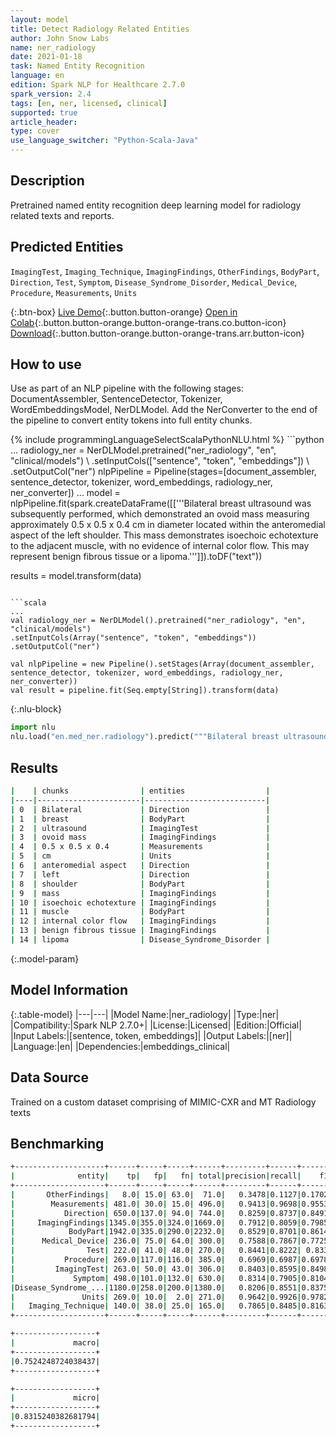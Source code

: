 ```yaml
---
layout: model
title: Detect Radiology Related Entities
author: John Snow Labs
name: ner_radiology
date: 2021-01-18
task: Named Entity Recognition
language: en
edition: Spark NLP for Healthcare 2.7.0
spark_version: 2.4
tags: [en, ner, licensed, clinical]
supported: true
article_header:
type: cover
use_language_switcher: "Python-Scala-Java"
---
```


## Description

Pretrained named entity recognition deep learning model for radiology related texts and reports.

## Predicted Entities

`ImagingTest`, `Imaging_Technique`, `ImagingFindings`, `OtherFindings`, `BodyPart`, `Direction`, `Test`, `Symptom`, `Disease_Syndrome_Disorder`,  `Medical_Device`, `Procedure`, `Measurements`, `Units`

{:.btn-box}
[Live Demo](https://demo.johnsnowlabs.com/healthcare/NER_RADIOLOGY/){:.button.button-orange}
[Open in Colab](https://colab.research.google.com/github/JohnSnowLabs/spark-nlp-workshop/blob/master/tutorials/Certification_Trainings/Healthcare/1.Clinical_Named_Entity_Recognition_Model.ipynb){:.button.button-orange.button-orange-trans.co.button-icon}
[Download](https://s3.amazonaws.com/auxdata.johnsnowlabs.com/clinical/models/ner_radiology_en_2.7.0_2.4_1610995075088.zip){:.button.button-orange.button-orange-trans.arr.button-icon}

## How to use

Use as part of an NLP pipeline with the following stages: DocumentAssembler, SentenceDetector, Tokenizer, WordEmbeddingsModel, NerDLModel. Add the NerConverter to the end of the pipeline to convert entity tokens into full entity chunks.

<div class="tabs-box" markdown="1">
{% include programmingLanguageSelectScalaPythonNLU.html %}
```python
...
radiology_ner = NerDLModel.pretrained("ner_radiology", "en", "clinical/models") \
.setInputCols(["sentence", "token", "embeddings"]) \
.setOutputCol("ner")
nlpPipeline = Pipeline(stages=[document_assembler, sentence_detector, tokenizer, word_embeddings, radiology_ner, ner_converter])
...
model = nlpPipeline.fit(spark.createDataFrame([['''Bilateral breast ultrasound was subsequently performed, which demonstrated an ovoid mass measuring approximately 0.5 x 0.5 x 0.4 cm in diameter located within the anteromedial aspect of the left shoulder. This mass demonstrates isoechoic echotexture to the adjacent muscle, with no evidence of internal color flow. This may represent benign fibrous tissue or a lipoma.''']]).toDF("text"))

results = model.transform(data)
```

```scala
...
val radiology_ner = NerDLModel().pretrained("ner_radiology", "en", "clinical/models")
.setInputCols(Array("sentence", "token", "embeddings"))
.setOutputCol("ner")

val nlpPipeline = new Pipeline().setStages(Array(document_assembler, sentence_detector, tokenizer, word_embeddings, radiology_ner, ner_converter))
val result = pipeline.fit(Seq.empty[String]).transform(data)

```


{:.nlu-block}
```python
import nlu
nlu.load("en.med_ner.radiology").predict("""Bilateral breast ultrasound was subsequently performed, which demonstrated an ovoid mass measuring approximately 0.5 x 0.5 x 0.4 cm in diameter located within the anteromedial aspect of the left shoulder. This mass demonstrates isoechoic echotexture to the adjacent muscle, with no evidence of internal color flow. This may represent benign fibrous tissue or a lipoma.""")
```

</div>

## Results

```bash
|    | chunks                | entities                  |
|----|-----------------------|---------------------------|
| 0  | Bilateral             | Direction                 |
| 1  | breast                | BodyPart                  |
| 2  | ultrasound            | ImagingTest               |
| 3  | ovoid mass            | ImagingFindings           |
| 4  | 0.5 x 0.5 x 0.4       | Measurements              |
| 5  | cm                    | Units                     |
| 6  | anteromedial aspect   | Direction                 |
| 7  | left                  | Direction                 |
| 8  | shoulder              | BodyPart                  |
| 9  | mass                  | ImagingFindings           |
| 10 | isoechoic echotexture | ImagingFindings           |
| 11 | muscle                | BodyPart                  |
| 12 | internal color flow   | ImagingFindings           |
| 13 | benign fibrous tissue | ImagingFindings           |
| 14 | lipoma                | Disease_Syndrome_Disorder |
```

{:.model-param}
## Model Information

{:.table-model}
|---|---|
|Model Name:|ner_radiology|
|Type:|ner|
|Compatibility:|Spark NLP 2.7.0+|
|License:|Licensed|
|Edition:|Official|
|Input Labels:|[sentence, token, embeddings]|
|Output Labels:|[ner]|
|Language:|en|
|Dependencies:|embeddings_clinical|

## Data Source

Trained on a custom dataset comprising of  MIMIC-CXR and MT Radiology  texts

## Benchmarking

```bash
+--------------------+------+-----+-----+------+---------+------+------+
|              entity|    tp|   fp|   fn| total|precision|recall|    f1|
+--------------------+------+-----+-----+------+---------+------+------+
|       OtherFindings|   8.0| 15.0| 63.0|  71.0|   0.3478|0.1127|0.1702|
|        Measurements| 481.0| 30.0| 15.0| 496.0|   0.9413|0.9698|0.9553|
|           Direction| 650.0|137.0| 94.0| 744.0|   0.8259|0.8737|0.8491|
|     ImagingFindings|1345.0|355.0|324.0|1669.0|   0.7912|0.8059|0.7985|
|            BodyPart|1942.0|335.0|290.0|2232.0|   0.8529|0.8701|0.8614|
|      Medical_Device| 236.0| 75.0| 64.0| 300.0|   0.7588|0.7867|0.7725|
|                Test| 222.0| 41.0| 48.0| 270.0|   0.8441|0.8222| 0.833|
|           Procedure| 269.0|117.0|116.0| 385.0|   0.6969|0.6987|0.6978|
|         ImagingTest| 263.0| 50.0| 43.0| 306.0|   0.8403|0.8595|0.8498|
|             Symptom| 498.0|101.0|132.0| 630.0|   0.8314|0.7905|0.8104|
|Disease_Syndrome_...|1180.0|258.0|200.0|1380.0|   0.8206|0.8551|0.8375|
|               Units| 269.0| 10.0|  2.0| 271.0|   0.9642|0.9926|0.9782|
|   Imaging_Technique| 140.0| 38.0| 25.0| 165.0|   0.7865|0.8485|0.8163|
+--------------------+------+-----+-----+------+---------+------+------+

+------------------+
|             macro|
+------------------+
|0.7524248724038437|
+------------------+

+------------------+
|             micro|
+------------------+
|0.8315240382681794|
+------------------+
```
